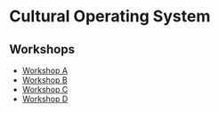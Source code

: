 # Cultural Operating System

## Workshops

- [Workshop A](./workshops/Workshop-A)
- [Workshop B](./workshops/Workshop-B)
- [Workshop C](./workshops/Workshop-C)
- [Workshop D](./workshops/Workshop-D)
